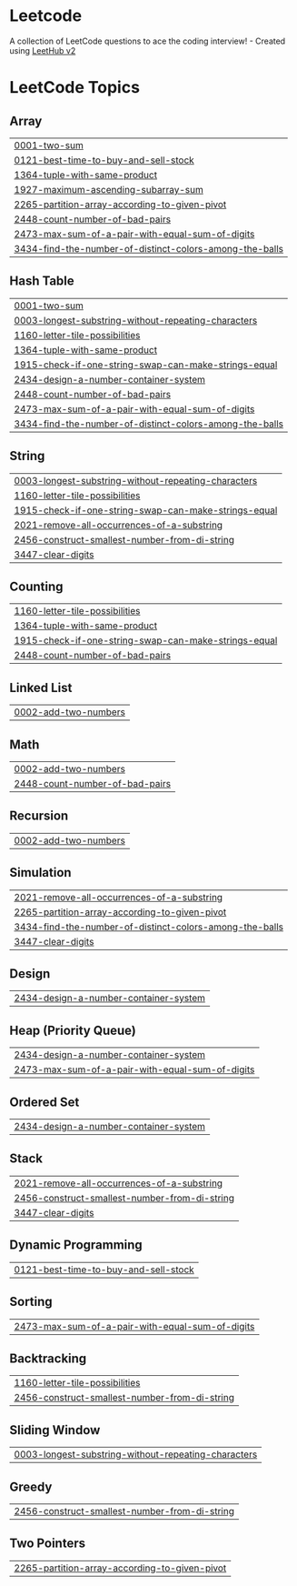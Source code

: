 # Leetcode
A collection of LeetCode questions to ace the coding interview! - Created using [LeetHub v2](https://github.com/arunbhardwaj/LeetHub-2.0)

<!---LeetCode Topics Start-->
# LeetCode Topics
## Array
|  |
| ------- |
| [0001-two-sum](https://github.com/YuvrajSingh01234/Leetcode/tree/master/0001-two-sum) |
| [0121-best-time-to-buy-and-sell-stock](https://github.com/YuvrajSingh01234/Leetcode/tree/master/0121-best-time-to-buy-and-sell-stock) |
| [1364-tuple-with-same-product](https://github.com/YuvrajSingh01234/Leetcode/tree/master/1364-tuple-with-same-product) |
| [1927-maximum-ascending-subarray-sum](https://github.com/YuvrajSingh01234/Leetcode/tree/master/1927-maximum-ascending-subarray-sum) |
| [2265-partition-array-according-to-given-pivot](https://github.com/YuvrajSingh01234/Leetcode/tree/master/2265-partition-array-according-to-given-pivot) |
| [2448-count-number-of-bad-pairs](https://github.com/YuvrajSingh01234/Leetcode/tree/master/2448-count-number-of-bad-pairs) |
| [2473-max-sum-of-a-pair-with-equal-sum-of-digits](https://github.com/YuvrajSingh01234/Leetcode/tree/master/2473-max-sum-of-a-pair-with-equal-sum-of-digits) |
| [3434-find-the-number-of-distinct-colors-among-the-balls](https://github.com/YuvrajSingh01234/Leetcode/tree/master/3434-find-the-number-of-distinct-colors-among-the-balls) |
## Hash Table
|  |
| ------- |
| [0001-two-sum](https://github.com/YuvrajSingh01234/Leetcode/tree/master/0001-two-sum) |
| [0003-longest-substring-without-repeating-characters](https://github.com/YuvrajSingh01234/Leetcode/tree/master/0003-longest-substring-without-repeating-characters) |
| [1160-letter-tile-possibilities](https://github.com/YuvrajSingh01234/Leetcode/tree/master/1160-letter-tile-possibilities) |
| [1364-tuple-with-same-product](https://github.com/YuvrajSingh01234/Leetcode/tree/master/1364-tuple-with-same-product) |
| [1915-check-if-one-string-swap-can-make-strings-equal](https://github.com/YuvrajSingh01234/Leetcode/tree/master/1915-check-if-one-string-swap-can-make-strings-equal) |
| [2434-design-a-number-container-system](https://github.com/YuvrajSingh01234/Leetcode/tree/master/2434-design-a-number-container-system) |
| [2448-count-number-of-bad-pairs](https://github.com/YuvrajSingh01234/Leetcode/tree/master/2448-count-number-of-bad-pairs) |
| [2473-max-sum-of-a-pair-with-equal-sum-of-digits](https://github.com/YuvrajSingh01234/Leetcode/tree/master/2473-max-sum-of-a-pair-with-equal-sum-of-digits) |
| [3434-find-the-number-of-distinct-colors-among-the-balls](https://github.com/YuvrajSingh01234/Leetcode/tree/master/3434-find-the-number-of-distinct-colors-among-the-balls) |
## String
|  |
| ------- |
| [0003-longest-substring-without-repeating-characters](https://github.com/YuvrajSingh01234/Leetcode/tree/master/0003-longest-substring-without-repeating-characters) |
| [1160-letter-tile-possibilities](https://github.com/YuvrajSingh01234/Leetcode/tree/master/1160-letter-tile-possibilities) |
| [1915-check-if-one-string-swap-can-make-strings-equal](https://github.com/YuvrajSingh01234/Leetcode/tree/master/1915-check-if-one-string-swap-can-make-strings-equal) |
| [2021-remove-all-occurrences-of-a-substring](https://github.com/YuvrajSingh01234/Leetcode/tree/master/2021-remove-all-occurrences-of-a-substring) |
| [2456-construct-smallest-number-from-di-string](https://github.com/YuvrajSingh01234/Leetcode/tree/master/2456-construct-smallest-number-from-di-string) |
| [3447-clear-digits](https://github.com/YuvrajSingh01234/Leetcode/tree/master/3447-clear-digits) |
## Counting
|  |
| ------- |
| [1160-letter-tile-possibilities](https://github.com/YuvrajSingh01234/Leetcode/tree/master/1160-letter-tile-possibilities) |
| [1364-tuple-with-same-product](https://github.com/YuvrajSingh01234/Leetcode/tree/master/1364-tuple-with-same-product) |
| [1915-check-if-one-string-swap-can-make-strings-equal](https://github.com/YuvrajSingh01234/Leetcode/tree/master/1915-check-if-one-string-swap-can-make-strings-equal) |
| [2448-count-number-of-bad-pairs](https://github.com/YuvrajSingh01234/Leetcode/tree/master/2448-count-number-of-bad-pairs) |
## Linked List
|  |
| ------- |
| [0002-add-two-numbers](https://github.com/YuvrajSingh01234/Leetcode/tree/master/0002-add-two-numbers) |
## Math
|  |
| ------- |
| [0002-add-two-numbers](https://github.com/YuvrajSingh01234/Leetcode/tree/master/0002-add-two-numbers) |
| [2448-count-number-of-bad-pairs](https://github.com/YuvrajSingh01234/Leetcode/tree/master/2448-count-number-of-bad-pairs) |
## Recursion
|  |
| ------- |
| [0002-add-two-numbers](https://github.com/YuvrajSingh01234/Leetcode/tree/master/0002-add-two-numbers) |
## Simulation
|  |
| ------- |
| [2021-remove-all-occurrences-of-a-substring](https://github.com/YuvrajSingh01234/Leetcode/tree/master/2021-remove-all-occurrences-of-a-substring) |
| [2265-partition-array-according-to-given-pivot](https://github.com/YuvrajSingh01234/Leetcode/tree/master/2265-partition-array-according-to-given-pivot) |
| [3434-find-the-number-of-distinct-colors-among-the-balls](https://github.com/YuvrajSingh01234/Leetcode/tree/master/3434-find-the-number-of-distinct-colors-among-the-balls) |
| [3447-clear-digits](https://github.com/YuvrajSingh01234/Leetcode/tree/master/3447-clear-digits) |
## Design
|  |
| ------- |
| [2434-design-a-number-container-system](https://github.com/YuvrajSingh01234/Leetcode/tree/master/2434-design-a-number-container-system) |
## Heap (Priority Queue)
|  |
| ------- |
| [2434-design-a-number-container-system](https://github.com/YuvrajSingh01234/Leetcode/tree/master/2434-design-a-number-container-system) |
| [2473-max-sum-of-a-pair-with-equal-sum-of-digits](https://github.com/YuvrajSingh01234/Leetcode/tree/master/2473-max-sum-of-a-pair-with-equal-sum-of-digits) |
## Ordered Set
|  |
| ------- |
| [2434-design-a-number-container-system](https://github.com/YuvrajSingh01234/Leetcode/tree/master/2434-design-a-number-container-system) |
## Stack
|  |
| ------- |
| [2021-remove-all-occurrences-of-a-substring](https://github.com/YuvrajSingh01234/Leetcode/tree/master/2021-remove-all-occurrences-of-a-substring) |
| [2456-construct-smallest-number-from-di-string](https://github.com/YuvrajSingh01234/Leetcode/tree/master/2456-construct-smallest-number-from-di-string) |
| [3447-clear-digits](https://github.com/YuvrajSingh01234/Leetcode/tree/master/3447-clear-digits) |
## Dynamic Programming
|  |
| ------- |
| [0121-best-time-to-buy-and-sell-stock](https://github.com/YuvrajSingh01234/Leetcode/tree/master/0121-best-time-to-buy-and-sell-stock) |
## Sorting
|  |
| ------- |
| [2473-max-sum-of-a-pair-with-equal-sum-of-digits](https://github.com/YuvrajSingh01234/Leetcode/tree/master/2473-max-sum-of-a-pair-with-equal-sum-of-digits) |
## Backtracking
|  |
| ------- |
| [1160-letter-tile-possibilities](https://github.com/YuvrajSingh01234/Leetcode/tree/master/1160-letter-tile-possibilities) |
| [2456-construct-smallest-number-from-di-string](https://github.com/YuvrajSingh01234/Leetcode/tree/master/2456-construct-smallest-number-from-di-string) |
## Sliding Window
|  |
| ------- |
| [0003-longest-substring-without-repeating-characters](https://github.com/YuvrajSingh01234/Leetcode/tree/master/0003-longest-substring-without-repeating-characters) |
## Greedy
|  |
| ------- |
| [2456-construct-smallest-number-from-di-string](https://github.com/YuvrajSingh01234/Leetcode/tree/master/2456-construct-smallest-number-from-di-string) |
## Two Pointers
|  |
| ------- |
| [2265-partition-array-according-to-given-pivot](https://github.com/YuvrajSingh01234/Leetcode/tree/master/2265-partition-array-according-to-given-pivot) |
<!---LeetCode Topics End-->